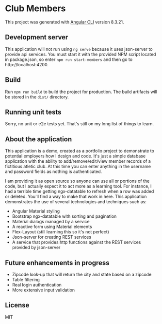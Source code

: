 # Club Members

This project was generated with [Angular CLI](https://github.com/angular/angular-cli) version 8.3.21.

## Development server

This application will not run using `ng serve` because it uses json-server to provide api services. You must start it with the provided NPM script located in package.json, so enter `npm run start-members` and then go to http://localhost:4200. 

## Build

Run `npm run build` to build the project for production. The build artifacts will be stored in the `dist/` directory. 

## Running unit tests

Sorry, no unit or e2e tests yet. That's still on my long list of things to learn.

## About the application

This application is a demo, created as a portfolio project to demonstrate to potential employers how I design and code. It's just a simple database application with the ability to add/remove/edit/view member records of a fictitious atletic club. At this time you can enter anything in the username and password fields as nothing is authenticated.

I am providing it as open source so anyone can use all or portions of the code, but I actually expect it to act more as a learning tool. For instance, I had a terrible time getting ngx-datatable to refresh when a row was added or deleted. You'll find a way to make that work in here. This application demonstrates the use of several technologies and techniques such as:
* Angular Material styling
* Bootstrap ngx-datatable with sorting and pagination
* Material dialogs managed by a service
* A reactive form using Material elements
* Flex-Layout (still learning this so it's not perfect)
* Json-server for creating REST services 
* A service that provides http functions against the REST services provided by json-server

## Future enhancements in progress
* Zipcode look-up that will return the city and state based on a zipcode
* Table filtering
* Real login authentication
* More extensive input validation

## License
MIT
